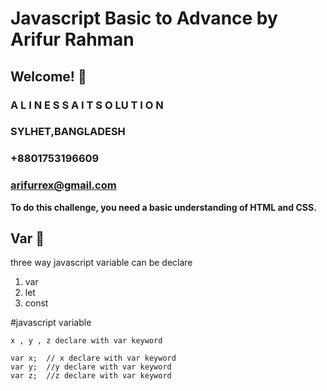 # Javascript Basic to Advance by Arifur Rahman  
## Welcome! 👋

### A L I N E S S A  I T  S O LU T I O N
### SYLHET,BANGLADESH
### +8801753196609
### arifurrex@gmail.com

**To do this challenge, you need a basic understanding of HTML and CSS.**
## Var 🔔 

three way javascript variable can be declare 
1. var 
2. let 
3. const 

#javascript variable
  ```
 x , y , z declare with var keyword 

var x;  // x declare with var keyword
var y;  //y declare with var keyword
var z;  //z declare with var keyword

```



